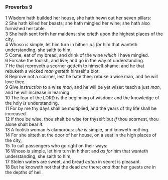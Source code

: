 ### Proverbs 9

1 Wisdom hath builded her house, she hath hewn out her seven pillars:  
2 She hath killed her beasts; she hath mingled her wine; she hath also furnished her table.  
3 She hath sent forth her maidens: she crieth upon the highest places of the city,  
4 Whoso *is* simple, let him turn in hither: *as for* him that wanteth understanding, she saith to him,  
5 Come, eat of my bread, and drink of the wine *which* I have mingled.  
6 Forsake the foolish, and live; and go in the way of understanding.  
7 He that reproveth a scorner getteth to himself shame: and he that rebuketh a wicked *man getteth* himself a blot.  
8 Reprove not a scorner, lest he hate thee: rebuke a wise man, and he will love thee.  
9 Give *instruction* to a wise *man*, and he will be yet wiser: teach a just *man*, and he will increase in learning.  
10 The fear of the LORD *is* the beginning of wisdom: and the knowledge of the holy *is* understanding.  
11 For by me thy days shall be multiplied, and the years of thy life shall be increased.  
12 If thou be wise, thou shalt be wise for thyself: but *if* thou scornest, thou alone shalt bear *it*.  
13 A foolish woman *is* clamorous: *she is* simple, and knoweth nothing.  
14 For she sitteth at the door of her house, on a seat in the high places of the city,  
15 To call passengers who go right on their ways:  
16 Whoso *is* simple, let him turn in hither: and *as for* him that wanteth understanding, she saith to him,  
17 Stolen waters are sweet, and bread *eaten* in secret is pleasant.  
18 But he knoweth not that the dead *are* there; *and that* her guests *are* in the depths of hell.  
